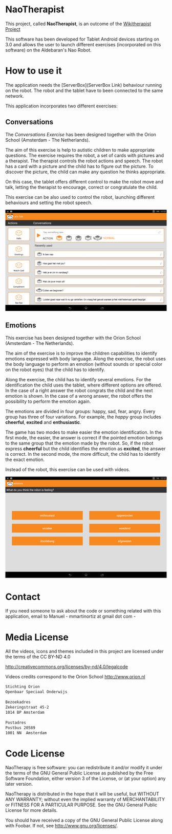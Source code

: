# NaoTherapist

This project, called **NaoTherapist**, is an outcome of the [Wikitherapist Project](http://www.tue.nl/onderzoek/instituten-groepen-scholen/robotics/projects/wiki-therapist/)

This software has been developed for Tablet Android devices starting on 3.0 and allows the user to launch different exercises (incorporated on this software) on the Aldebaran's Nao Robot.

# How to use it

The application needs the [ServerBox](ServerBox Link) behaviour running on the robot. The robot and the tablet have to been connected to the same network.

This application incorporates two different exercises:

## Conversations

The *Conversations Exercise* has been designed together with the Orion School (Amsterdam - The Netherlands).

The aim of this exercise is help to autistic children to make appropriate questions. The exercise requires the robot, a set of cards with pictures and a therapist. The therapist controls the robot actions and speech. The robot has a card with a picture and the child has to figure out the picture. To discover the picture, the child can make any question he thinks appropriate.

On this case, the tablet offers different control to make the robot move and talk, letting the therapist to encourage, correct or congratulate the child.

This exercise can be also used to control the robot, launching different behaviours and setting the robot speech.

![Conversations Exercise main screen](./doc_images/Screenshot_conversations.png)

## Emotions

This exercise has been designed together with the Orion School (Amsterdam - The Netherlands).

The aim of the exercise is to improve the children capabilities to identify emotions expressed with body language. Along the exercise, the robot uses the body language to perform an emotion (without sounds or special color on the robot eyes) that the child has to identify.

Along the exercise, the child has to identify several emotions. For the identification the child uses the tablet, where different options are offered. In the case of a right answer the robot congrats the child and the next emotion is shown. In the case of a wrong answer, the robot offers the possibility to perform the emotion again.

The emotions are divided in four groups: happy, sad, fear, angry. Every group has three of four variations. For example, the *happy* group includes **cheerful**, **excited** and **enthusiastic**.

The game has two modes to make easier the emotion identification. In the first mode, the easier, the answer is correct if the pointed emotion belongs to the same group that the emotion made by the robot. So, if the robot express **cheerful** but the child identifies the emotion as **excited**, the answer is correct. In the second mode, the more difficult, the child has to identify the exact emotion.

Instead of the robot, this exercise can be used with videos.

![Emotions exercise using videos](./doc_images/Screenshot_emotions.png)

# Contact

If you need someone to ask about the code or something related with this application, email to Manuel - mmartinortiz at gmail dot com -

# Media License

All the videos, icons and themes included in this project are licensed
 under the terms of the CC BY-ND 4.0

<http://creativecommons.org/licenses/by-nd/4.0/legalcode>

Videos credits correspond to the Orion School <http://www.orion.nl>

    Stichting Orion
    Openbaar Speciaal Onderwijs

    Bezoekadres
    Zekeringstraat 45-2
    1014 BP Amsterdam

    Postadres
    Postbus 20589
    1001 NN  Amsterdam

# Code License

NaoTherapy is free software: you can redistribute it and/or modify
it under the terms of the GNU General Public License as published by
the Free Software Foundation, either version 3 of the License, or
(at your option) any later version.

NaoTherapy is distributed in the hope that it will be useful,
but WITHOUT ANY WARRANTY; without even the implied warranty of
MERCHANTABILITY or FITNESS FOR A PARTICULAR PURPOSE.  See the
GNU General Public License for more details.

You should have received a copy of the GNU General Public License
along with Foobar.  If not, see <http://www.gnu.org/licenses/>.
